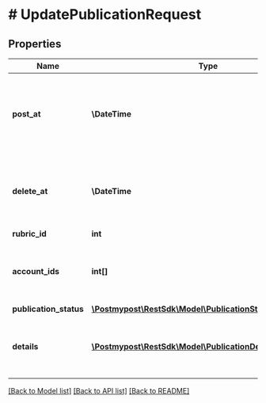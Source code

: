 # # UpdatePublicationRequest

## Properties

Name | Type | Description | Notes
------------ | ------------- | ------------- | -------------
**post_at** | **\DateTime** | The scheduled or actual date and time when the post is (or was) published |
**delete_at** | **\DateTime** | The scheduled date and time for automatic deletion of the pos | [optional]
**rubric_id** | **int** | Rubric ID | [optional]
**account_ids** | **int[]** | List of account IDs where the publication will be posted |
**publication_status** | [**\Postmypost\RestSdk\Model\PublicationStatusEnumEdit**](PublicationStatusEnumEdit.md) |  |
**details** | [**\Postmypost\RestSdk\Model\PublicationDetailEditRequest[]**](PublicationDetailEditRequest.md) | Publication details for each account or group of accounts |

[[Back to Model list]](../../README.md#models) [[Back to API list]](../../README.md#endpoints) [[Back to README]](../../README.md)
